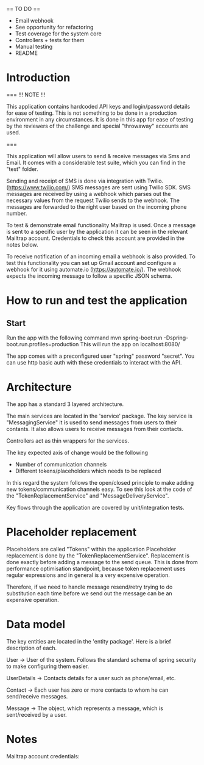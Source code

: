 == TO DO == 

- Email webhook 
- See opportunity for refactoring
- Test coverage for the system core
- Controllers + tests for them
- Manual testing 
- README

# Introduction 

===
!!! NOTE !!!

This application contains hardcoded API keys and login/password details for ease of testing. 
This is not something to be done in a production environment in any circumstances.
It is done in this app for ease of testing by the reviewers of the challenge and special 
"throwaway" accounts are used. 

===

This application will allow users to send & receive messages via Sms and Email.
It comes with a considerable test suite, which you can find in the "test" folder.

Sending and receipt of SMS is done via integration with Twilio. (https://www.twilio.com/)
SMS messages are sent using Twilio SDK. 
SMS messages are received by using a webhook which parses out the necessary values from the 
request Twilio sends to the webhook. The messages are forwarded to the right user based on the 
incoming phone number.


To test & demonstrate email functionality Mailtrap is used. 
Once a message is sent to a specific user by the application it can be seen in the relevant Mailtrap 
account. Credentials to check this account are provided in the notes below.

To receive notification of an incoming email a webhook is also provided.
To test this functionality you can set up Gmail account and configure a webhook for it using 
automate.io (https://automate.io/). The webhook expects the incoming message to follow a 
specific JSON schema.

# How to run and test the application

## Start

Run the app with the following command mvn spring-boot:run -Dspring-boot.run.profiles=production
This will run the app on localhost:8080/

The app comes with a preconfigured user "spring" password "secret".
You can use http basic auth with these credentials to interact with the API.

# Architecture
The app has a standard 3 layered architecture.

The main services are located in the 'service' package.
The key service is "MessagingService" it is used to send messages from users to their contants.
It also allows users to receive messages from their contacts.

Controllers act as thin wrappers for the services.

The key expected axis of change would be the following 
- Number of communication channels
- Different tokens/placeholders which needs to be replaced

In this regard the system follows the open/closed principle to make adding 
new tokens/communication channels easy. To see this look at the code of the 
"TokenReplacementService" and "MessageDeliveryService". 

Key flows through the application are covered by unit/integration tests.

# Placeholder replacement 
Placeholders are called "Tokens" within the application
Placeholder replacement is done by the "TokenReplacementService".
Replacement is done exactly before adding a message to the send queue. 
This is done from performance optimisation standpoint, because token replacement 
uses regular expressions and in general is a very expensive operation.

Therefore, if we need to handle message resend/retry trying to do substitution
each time before we send out the message can be an expensive operation. 


# Data model 
The key entities are located in the 'entity package'. 
Here is a brief description of each.

User -> User of the system. Follows the standard schema of spring security to make configuring
them easier. 

UserDetails -> Contacts details for a user such as phone/email, etc.

Contact -> Each user has zero or more contacts to whom he can send/receive messages.

Message -> The object, which represents a message, which is sent/received by a user. 

# Notes

Mailtrap account credentials: 